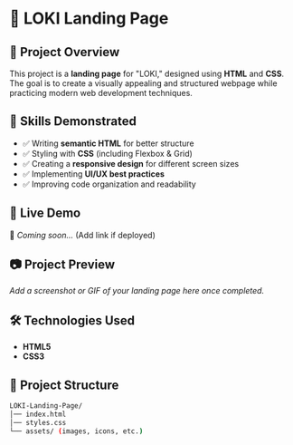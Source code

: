 # 🌟 LOKI Landing Page

## 📌 Project Overview  
This project is a **landing page** for "LOKI," designed using **HTML** and **CSS**. The goal is to create a visually appealing and structured webpage while practicing modern web development techniques.

## 🎯 Skills Demonstrated  
- ✅ Writing **semantic HTML** for better structure  
- ✅ Styling with **CSS** (including Flexbox & Grid)  
- ✅ Creating a **responsive design** for different screen sizes  
- ✅ Implementing **UI/UX best practices**  
- ✅ Improving code organization and readability  

## 🚀 Live Demo  
🔗 _Coming soon..._ (Add link if deployed)  

## 📷 Project Preview  
_Add a screenshot or GIF of your landing page here once completed._

## 🛠️ Technologies Used  
- **HTML5**  
- **CSS3**  

## 📂 Project Structure  
```bash
LOKI-Landing-Page/
│── index.html
│── styles.css
└── assets/ (images, icons, etc.)

